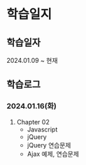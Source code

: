 # 학습일지
## 학습일자
2024.01.09 ~ 현재
## 학습로그
### 2024.01.16(화)
1. Chapter 02
    - Javascript
    - jQuery
    - jQuery 연습문제
    - Ajax 예제, 연습문제

